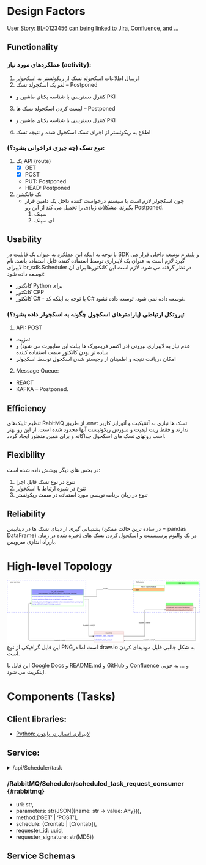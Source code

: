 # Design Factors

[User Story: BL-0123456 can being linked to Jira, Confluence, and ...](UserStory.md)

## Functionality

### عملکردهای مورد نیاز (activity):

1. ارسال اطلاعات اسکجولد تسک از ریکوئستر به اسکجولر
2. لغو یک اسکجولد تسک – Postponed

* کنترل دسترسی با شناسه یکتای ماشین و PKI

3. لیست کردن اسکجولد تسک ها – Postponed

* کنترل دسترسی با شناسه یکتای ماشین و PKI

4. اطلاع به ریکوئستر از اجرای تسک اسکجول شده و نتیجه تسک

### نوع تسک (چه چیزی فراخوانی بشود؟):

1. یک API (route)
    * [x] GET
    * [x] POST
    * PUT: Postponed
    * HEAD: Postponed
2. یک فانکشن
    * چون اسکجولر لازم است با سیستم درخواست کننده داخل یک دامین قرار بگیرند، مشکلات زیادی را تحمیل می کند از این رو
      Postponed.
        1. سینک
        2. ای سینک

## Usability

با توجه به اینکه این عملکرد به عنوان یک قابلیت در SDK و پلتفرم توسعه داخلی قرار می گیرد لازم است به عنوان یک لایبراری
توسط استفاده کننده قابل استفاده باشد. نام لایبرای br_sdk.Scheduler در نظر گرفته می شود. لازم است این کانکتورها برای آن
توسعه داده شود:

* کانکتور Python برای
* کانکتور CPP
* کانکتور C# - با توجه به اینکه کد C# توسعه داده نمی شود، توسعه داده نشود.

### پروتکل ارتباطی (پارامترهای اسکجول چگونه به اسکجولر داده بشود؟):

1. API: POST

* مزیت:
* عدم نیاز به لایبراری بیرونی (در اکسر فریمورک ها بیلت این ساپورت می شود) و ساده تر بودن کانکتور سمت استفاده کننده
* امکان دریافت نتیجه و اطمینان از رجیستر شدن اسکجول توسط اسکجولر

2. Message Queue:

- REACT
- KAFKA – Postponed.

## Efficiency

تنظیم تاپیک‌های RabitMQ از طریق .env:
تسک ها نیازی به آتنتیکیت و آتورایز کاربر ندارند و فقط ریت لیمیت و سورس ریکوئیست آنها محدود شده است. از این رو بهتر است
روتهای تسک های اسکجول جداگانه و برای همین منظور ایجاد گردد.

## Flexibility

در بخس های دیگر پوشش داده شده است:

1. تنوع در نوع تسک قابل اجرا
2. تنوع در شیوه ارتباط با اسکجولر
3. تنوع در زبان برنامه نویسی مورد استفاده در سمت ریکوئستر

## Reliability

پشتیبانی گیری از دیتای تسک ها در دیتابیس (در ساده ترین حالت ممکن = pandas DataFrame) در یک والیوم پرسیستنت و اسکجول کردن
تسک های ذخیره شده در زمان بازراه اندازی سرویس.

# High-level Topology

![SampleDrawing.drawio.3.drawio.png](Schedular.Topology.drawio.png)
این فایل گرافیکی از نوع PNGاست اما در draw.io به شکل جالبی قابل مودیفای کردن است.

این فایل با Google Docs و README.md و GitHub و Confluence و ... به خوبی اینگریت می شود.

# Components (Tasks)

## Client libraries:
* [Python: لایبراری اتصال در پایتون](Client/Python/README.md)

## Service:

<details><summary> /api/Scheduler/task </summary>

* input parameters
  * uri: str,
  * parameters: str(JSON({name: str -> value: Any})),
  * method:[‘GET’ | ‘POST’],
  * schedule:  (Crontab | [Crontab]), requester_id: uuid, requester_signature: str(MD5))
* responses:
  * 201 - Success
    * ProjectX.ApiGateway.Facade.ResponseModel
      * ProjectX.ResourceContext.Facade.Contract.CalendarProfiles.Models.ReadCalendarProfileModel
        * id: string($uuid)
        * name: string
        * nullable: true
        * description: string
        * nullable: true
        * isDefault: boolean
        * totalSlaCount: integer($int32)
        * created: string($date-time)
        * updated: string($date-time)
        * nullable: boolean
        * creator ProjectX.ResourceContext.Facade.Contract.ReadUserModel
          * id string($uuid)
          * username string
          * nullable: true
          * isEnabled boolean
          * updater ProjectX.ResourceContext.Facade.Contract.ReadUserModel
            * id string($uuid)
            * username	string
            * nullable: true
            * isEnabled	boolean
  * 400 - Bad Request
    * Microsoft.AspNetCore.Mvc.ProblemDetails
      * type	string
      * nullable: true
      * title	string
      * nullable: true
      * status	integer($int32)
      * nullable: true
      * detail	string
      * nullable: true
      * instance	string
      * nullable: true

</details>

### /RabbitMQ/Scheduler/scheduled_task_request_consumer {#rabbitmq}
* uri: str, 
* parameters: str(JSON({name: str -> value: Any})),
* method:[‘GET’ | ‘POST’], 
* schedule:  (Crontab | [Crontab]), 
* requester_id: uuid, 
* requester_signature: str(MD5))

## Service Schemas 